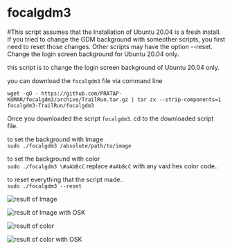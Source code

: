 # focalgdm3

#This script assumes that the Installation of Ubuntu 20.04 is a fresh install. If you tried to change the GDM background with someother scripts, you first need to reset those changes. Other scripts may have the option --reset.
Change the login screen background for Ubuntu 20.04 only.

this script is to change the login screen background of Ubuntu 20.04 only.


you can download the `focalgdm3` file via command line

    wget -qO - https://github.com/PRATAP-KUMAR/focalgdm3/archive/TrailRun.tar.gz | tar zx --strip-components=1 focalgdm3-TrailRun/focalgdm3

Once you downloaded the script `focalgdm3`. cd to the downloaded script file.

to set the background with Image  
`sudo ./focalgdm3 /absolute/path/to/image`

to set the background with color  
`sudo ./focalgdm3 \#aAbBcC` replace `#aAbBcC` with any vaid hex color code..

to reset everything that the script made..  
`sudo ./focalgdm3 --reset`

![result of Image](https://i.stack.imgur.com/ssYjj.png)

![result of Image with OSK](https://i.stack.imgur.com/xcpwT.png)

![result of color](https://i.stack.imgur.com/KmliD.png)

![result of color with OSK](https://i.stack.imgur.com/TFWP5.png)

